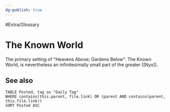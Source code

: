 ```yaml
---
dg-publish: true
---
```

#Extra/Glossary
# The Known World

The primary setting of "Heavens Above; Gardens Below". The Known World, is nevertheless an infinitesimally small part of the greater [[Nyx]].

## See also

```dataview
TABLE Posted, tag as "Daily Tag"
WHERE contains(this.parent, file.link) OR (parent AND contains(parent, this.file.link))
SORT Posted ASC
```